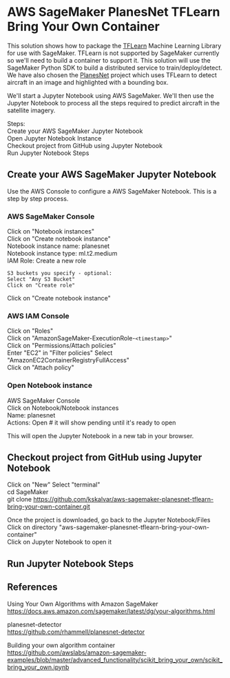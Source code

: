 # AWS SageMaker PlanesNet TFLearn Bring Your Own Container

This solution shows how to package the [TFLearn][tfl] Machine Learning Library for use with SageMaker. TFLearn is not supported by SageMaker currently so we'll need to build a container to support it.  This solution will use the SageMaker Python SDK to build a distributed service to train/deploy/detect.  We have also chosen the [PlanesNet][planesnet] project which uses TFLearn to detect aircraft in an image and highlighted with a bounding box.

We'll start a Jupyter Notebook using AWS SageMaker.  We'll then use the Jupyter Notebook to process all the steps required to predict aircraft in the satellite imagery.

Steps:  
Create your AWS SageMaker Jupyter Notebook  
Open Jupyter Notebook Instance  
Checkout project from GitHub using Jupyter Notebook  
Run Jupyter Notebook Steps  

## Create your AWS SageMaker Jupyter Notebook
Use the AWS Console to configure a AWS SageMaker Notebook.  This is a step by step process.

### AWS SageMaker Console
Click on "Notebook instances"  
Click on "Create notebook instance"  
Notebook instance name: planesnet  
Notebook instance type: ml.t2.medium   
IAM Role: Create a new role  
```
S3 buckets you specify - optional:
Select "Any S3 Bucket"
Click on "Create role"
```
Click on "Create notebook instance"

### AWS IAM Console
Click on "Roles"    
Click on "AmazonSageMaker-ExecutionRole-```<timestamp>```"  
Click on "Permissions/Attach policies"  
Enter "EC2" in "Filter policies"
Select "AmazonEC2ContainerRegistryFullAccess"  
Click on "Attach policy"  

### Open Notebook instance
AWS SageMaker Console  
Click on Notebook/Notebook instances  
Name: planesnet  
Actions: Open  # it will show pending until it's ready to open

This will open the Jupyter Notebook in a new tab in your browser.

## Checkout project from GitHub using Jupyter Notebook
Click on "New" 
Select "terminal"  
cd SageMaker  
git clone https://github.com/kskalvar/aws-sagemaker-planesnet-tflearn-bring-your-own-container.git

Once the project is downloaded, go back to the Jupyter Notebook/Files  
Click on directory "aws-sagemaker-planesnet-tflearn-bring-your-own-container"  
Click on Jupyter Notebook to open it

## Run Jupyter Notebook Steps

## References

Using Your Own Algorithms with Amazon SageMaker  
https://docs.aws.amazon.com/sagemaker/latest/dg/your-algorithms.html

planesnet-detector  
https://github.com/rhammell/planesnet-detector

Building your own algorithm container  
https://github.com/awslabs/amazon-sagemaker-examples/blob/master/advanced_functionality/scikit_bring_your_own/scikit_bring_your_own.ipynb

[tfl]: http://tflearn.org/
[planesnet]: https://github.com/rhammell/planesnet-detector

